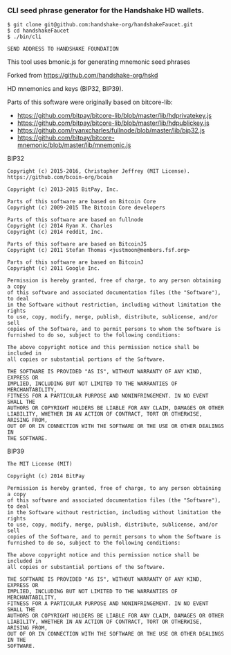 ### CLI seed phrase generator for the Handshake HD wallets.

```
$ git clone git@github.com:handshake-org/handshakeFaucet.git
$ cd handshakeFaucet
$ ./bin/cli

SEND ADDRESS TO HANDSHAKE FOUNDATION
```

This tool uses bmonic.js for generating mnemonic seed phrases

Forked from https://github.com/handshake-org/hskd

HD mnemonics and keys (BIP32, BIP39).

Parts of this software were originally based on bitcore-lib:

- https://github.com/bitpay/bitcore-lib/blob/master/lib/hdprivatekey.js
- https://github.com/bitpay/bitcore-lib/blob/master/lib/hdpublickey.js
- https://github.com/ryanxcharles/fullnode/blob/master/lib/bip32.js
- https://github.com/bitpay/bitcore-mnemonic/blob/master/lib/mnemonic.js

BIP32

```
Copyright (c) 2015-2016, Christopher Jeffrey (MIT License).
https://github.com/bcoin-org/bcoin

Copyright (c) 2013-2015 BitPay, Inc.

Parts of this software are based on Bitcoin Core
Copyright (c) 2009-2015 The Bitcoin Core developers

Parts of this software are based on fullnode
Copyright (c) 2014 Ryan X. Charles
Copyright (c) 2014 reddit, Inc.

Parts of this software are based on BitcoinJS
Copyright (c) 2011 Stefan Thomas <justmoon@members.fsf.org>

Parts of this software are based on BitcoinJ
Copyright (c) 2011 Google Inc.

Permission is hereby granted, free of charge, to any person obtaining a copy
of this software and associated documentation files (the "Software"), to deal
in the Software without restriction, including without limitation the rights
to use, copy, modify, merge, publish, distribute, sublicense, and/or sell
copies of the Software, and to permit persons to whom the Software is
furnished to do so, subject to the following conditions:

The above copyright notice and this permission notice shall be included in
all copies or substantial portions of the Software.

THE SOFTWARE IS PROVIDED "AS IS", WITHOUT WARRANTY OF ANY KIND, EXPRESS OR
IMPLIED, INCLUDING BUT NOT LIMITED TO THE WARRANTIES OF MERCHANTABILITY,
FITNESS FOR A PARTICULAR PURPOSE AND NONINFRINGEMENT. IN NO EVENT SHALL THE
AUTHORS OR COPYRIGHT HOLDERS BE LIABLE FOR ANY CLAIM, DAMAGES OR OTHER
LIABILITY, WHETHER IN AN ACTION OF CONTRACT, TORT OR OTHERWISE, ARISING FROM,
OUT OF OR IN CONNECTION WITH THE SOFTWARE OR THE USE OR OTHER DEALINGS IN
THE SOFTWARE.
```

BIP39

```
The MIT License (MIT)

Copyright (c) 2014 BitPay

Permission is hereby granted, free of charge, to any person obtaining a copy
of this software and associated documentation files (the "Software"), to deal
in the Software without restriction, including without limitation the rights
to use, copy, modify, merge, publish, distribute, sublicense, and/or sell
copies of the Software, and to permit persons to whom the Software is
furnished to do so, subject to the following conditions:

The above copyright notice and this permission notice shall be included in
all copies or substantial portions of the Software.

THE SOFTWARE IS PROVIDED "AS IS", WITHOUT WARRANTY OF ANY KIND, EXPRESS OR
IMPLIED, INCLUDING BUT NOT LIMITED TO THE WARRANTIES OF MERCHANTABILITY,
FITNESS FOR A PARTICULAR PURPOSE AND NONINFRINGEMENT. IN NO EVENT SHALL THE
AUTHORS OR COPYRIGHT HOLDERS BE LIABLE FOR ANY CLAIM, DAMAGES OR OTHER
LIABILITY, WHETHER IN AN ACTION OF CONTRACT, TORT OR OTHERWISE, ARISING FROM,
OUT OF OR IN CONNECTION WITH THE SOFTWARE OR THE USE OR OTHER DEALINGS IN THE
SOFTWARE.
```
